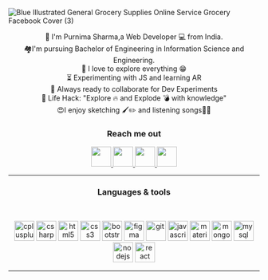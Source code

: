 ![Blue Illustrated General Grocery Supplies Online Service Grocery Facebook Cover (3)](https://user-images.githubusercontent.com/57852378/101752690-cae0df00-3af7-11eb-84cc-d99000f50d52.gif)

<p align="center">
 👋 I'm Purnima Sharma,a Web Developer 💻 from India.<br/>
 🏘I'm pursuing Bachelor of Engineering in Information Science and Engineering.<br/>
🔭 I love to explore everything 😁 <br/>
⏳ Experimenting with JS and learning AR<br/>
🔬 Always ready to collaborate for Dev Experiments<br/>
🎯 Life Hack: "Explore 🔥 and Explode 💣 with knowledge"<br/>
😍I enjoy sketching 🖌✏ and listening songs🎵🎶
<br/>
  <h3 align="center">Reach me out</h3>

<p align="center" ">
                   
<a href="mailto:purnimasharma@gmail.com" target="_blank" title="Mail me ">
  
  <img src="https://user-images.githubusercontent.com/57852378/93742512-d8c74800-fc0b-11ea-9e64-ec554be7cd59.png"  width="40" height="40"/>
  
  </a>

  
   <a href="https://github.com/purnima143" target="_blank" title="Explore Purnima Sharma's code on github">
  
  <img src="https://user-images.githubusercontent.com/57852378/93742503-d664ee00-fc0b-11ea-8f75-db2448ff01f1.png"  width="40" height="40"/>
</a>
  <a href="https://purnima143.github.io/Purnima/" target="_blank" >

  <img src="https://user-images.githubusercontent.com/57852378/93742509-d7961b00-fc0b-11ea-958f-ed7497f3b785.png"  width="40" height="40"/>
  </a>


  <a href="https://www.linkedin.com/in/purnima-sharma-212106158/" target="_blank" title="View Purnima Sharma's profile on linkedin">
  <img src="https://user-images.githubusercontent.com/57852378/93742508-d7961b00-fc0b-11ea-9ed8-7ad7b25b71d8.png"  width="40" height="40"/>
  </a>
  

</p>

---


<h3 align="center">Languages & tools</h3>
<br/>
<p align="center"> <img src="https://devicons.github.io/devicon/devicon.git/icons/cplusplus/cplusplus-original.svg" alt="cplusplus" width="40" height="40"/> <img src="https://devicons.github.io/devicon/devicon.git/icons/csharp/csharp-original.svg" alt="csharp" width="40" height="40"/> 
    <img src="https://devicons.github.io/devicon/devicon.git/icons/html5/html5-original-wordmark.svg" alt="html5" width="40" height="40"/>

  <img src="https://devicons.github.io/devicon/devicon.git/icons/css3/css3-original-wordmark.svg" alt="css3" width="40" height="40"/> 
  <img src="https://devicons.github.io/devicon/devicon.git/icons/bootstrap/bootstrap-plain.svg" alt="bootstrap" width="40" height="40"/>
  <img src="https://www.vectorlogo.zone/logos/figma/figma-icon.svg" alt="figma" width="40" height="40"/>
  <img src="https://www.vectorlogo.zone/logos/git-scm/git-scm-icon.svg" alt="git" width="40" height="40"/>
  <img src="https://devicons.github.io/devicon/devicon.git/icons/javascript/javascript-original.svg" alt="javascript" width="40" height="40"/> 
  <img src="https://raw.githubusercontent.com/prplx/svg-logos/5585531d45d294869c4eaab4d7cf2e9c167710a9/svg/materialize.svg" alt="materialize" width="40" height="40"/>
  <img src="https://devicons.github.io/devicon/devicon.git/icons/mongodb/mongodb-original-wordmark.svg" alt="mongodb" width="40" height="40"/>
  <img src="https://devicons.github.io/devicon/devicon.git/icons/mysql/mysql-original-wordmark.svg" alt="mysql" width="40" height="40"/>
  <img src="https://devicons.github.io/devicon/devicon.git/icons/nodejs/nodejs-original-wordmark.svg" alt="nodejs" width="40" height="40"/>
  <img src="https://devicons.github.io/devicon/devicon.git/icons/react/react-original-wordmark.svg" alt="react" width="40" height="40"/></p>




---
